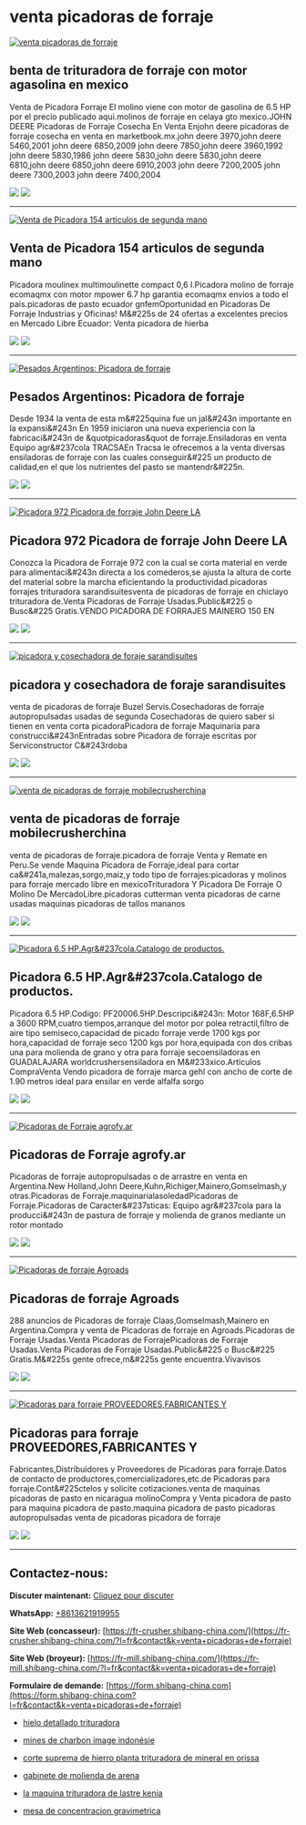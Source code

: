 # venta picadoras de forraje

<a href="https://swt.shibang-china.com/?l=fr&img&k=venta+picadoras+de+forraje" target="_blank">![venta picadoras de forraje](http://static.shibang-china.com/all-800x300/1471.jpg)</a>

## benta de trituradora de forraje con motor agasolina en mexico
Venta de Picadora Forraje El molino viene con motor de gasolina de 6.5 HP por el precio publicado aqui.molinos de forraje en celaya gto mexico.JOHN DEERE Picadoras de Forraje Cosecha En Venta Enjohn deere picadoras de forraje cosecha en venta en marketbook.mx.john deere 3970,john deere 5460,2001 john deere 6850,2009 john deere 7850,john deere 3960,1992 john deere 5830,1986 john deere 5830,john deere 5830,john deere 6810,john deere 6850,john deere 6910,2003 john deere 7200,2005 john deere 7300,2003 john deere 7400,2004


<a href="https://whatsapp.shibangsoft.com/WhatsApp.php" target="_blank" title="WhatsApp">![](http://static.shibang-china.com/icon/whatsapp.png)</a> <a href="https://swt.shibang-china.com/?l=fr&icon&k=venta+picadoras+de+forraje" target="_blank">![](http://static.shibang-china.com/icon/chat-fr.png)</a>

---

<a href="https://swt.shibang-china.com/?l=fr&img&k=venta+picadoras+de+forraje" target="_blank">![Venta de Picadora 154 articulos de segunda mano](http://static.shibang-china.com/all-800x300/129.jpg)</a>

## Venta de Picadora 154 articulos de segunda mano
Picadora moulinex multimoulinette compact 0,6 l.Picadora molino de forraje ecomaqmx con motor mpower 6.7 hp garantia ecomaqmx envios a todo el pais.picadoras de pasto ecuador gnfemOportunidad en Picadoras De Forraje Industrias y Oficinas! M&#225s de 24 ofertas a excelentes precios en Mercado Libre Ecuador: Venta picadora de hierba


<a href="https://whatsapp.shibangsoft.com/WhatsApp.php" target="_blank" title="WhatsApp">![](http://static.shibang-china.com/icon/whatsapp.png)</a> <a href="https://swt.shibang-china.com/?l=fr&icon&k=venta+picadoras+de+forraje" target="_blank">![](http://static.shibang-china.com/icon/chat-fr.png)</a>

---

<a href="https://swt.shibang-china.com/?l=fr&img&k=venta+picadoras+de+forraje" target="_blank">![Pesados Argentinos: Picadora de forraje](http://static.shibang-china.com/all-800x300/366.jpg)</a>

## Pesados Argentinos: Picadora de forraje
Desde 1934 la venta de esta m&#225quina fue un jal&#243n importante en la expansi&#243n En 1959 iniciaron una nueva experiencia con la fabricaci&#243n de &quotpicadoras&quot de forraje.Ensiladoras en venta Equipo agr&#237cola TRACSAEn Tracsa le ofrecemos a la venta diversas ensiladoras de forraje con las cuales conseguir&#225 un producto de calidad,en el que los nutrientes del pasto se mantendr&#225n.


<a href="https://whatsapp.shibangsoft.com/WhatsApp.php" target="_blank" title="WhatsApp">![](http://static.shibang-china.com/icon/whatsapp.png)</a> <a href="https://swt.shibang-china.com/?l=fr&icon&k=venta+picadoras+de+forraje" target="_blank">![](http://static.shibang-china.com/icon/chat-fr.png)</a>

---

<a href="https://swt.shibang-china.com/?l=fr&img&k=venta+picadoras+de+forraje" target="_blank">![Picadora 972 Picadora de forraje John Deere LA](http://static.shibang-china.com/all-800x300/49.jpg)</a>

## Picadora 972 Picadora de forraje John Deere LA
Conozca la Picadora de Forraje 972 con la cual se corta material en verde para alimentaci&#243n directa a los comederos,se ajusta la altura de corte del material sobre la marcha eficientando la productividad.picadoras forrajes trituradora sarandisuitesventa de picadoras de forraje en chiclayo trituradora de.Venta Picadoras de Forraje Usadas.Public&#225 o Busc&#225 Gratis.VENDO PICADORA DE FORRAJES MAINERO 150 EN


<a href="https://whatsapp.shibangsoft.com/WhatsApp.php" target="_blank" title="WhatsApp">![](http://static.shibang-china.com/icon/whatsapp.png)</a> <a href="https://swt.shibang-china.com/?l=fr&icon&k=venta+picadoras+de+forraje" target="_blank">![](http://static.shibang-china.com/icon/chat-fr.png)</a>

---

<a href="https://swt.shibang-china.com/?l=fr&img&k=venta+picadoras+de+forraje" target="_blank">![picadora y cosechadora de foraje sarandisuites](http://static.shibang-china.com/all-800x300/751.jpg)</a>

## picadora y cosechadora de foraje sarandisuites
venta de picadoras de forraje Buzel Servis.Cosechadoras de forraje autopropulsadas usadas de segunda Cosechadoras de quiero saber si tienen en venta corta picadoraPicadora de forraje Maquinaria para construcci&#243nEntradas sobre Picadora de forraje escritas por Serviconstructor C&#243rdoba


<a href="https://whatsapp.shibangsoft.com/WhatsApp.php" target="_blank" title="WhatsApp">![](http://static.shibang-china.com/icon/whatsapp.png)</a> <a href="https://swt.shibang-china.com/?l=fr&icon&k=venta+picadoras+de+forraje" target="_blank">![](http://static.shibang-china.com/icon/chat-fr.png)</a>

---

<a href="https://swt.shibang-china.com/?l=fr&img&k=venta+picadoras+de+forraje" target="_blank">![venta de picadoras de forraje mobilecrusherchina](http://static.shibang-china.com/all-800x300/1343.jpg)</a>

## venta de picadoras de forraje mobilecrusherchina
venta de picadoras de forraje.picadora de forraje Venta y Remate en Peru.Se vende Maquina Picadora de Forraje,ideal para cortar ca&#241a,malezas,sorgo,maiz,y todo tipo de forrajes:picadoras y molinos para forraje mercado libre en mexicoTrituradora Y Picadora De Forraje O Molino De MercadoLibre.picadoras cutterman venta picadoras de carne usadas maquinas picadoras de tallos mananos


<a href="https://whatsapp.shibangsoft.com/WhatsApp.php" target="_blank" title="WhatsApp">![](http://static.shibang-china.com/icon/whatsapp.png)</a> <a href="https://swt.shibang-china.com/?l=fr&icon&k=venta+picadoras+de+forraje" target="_blank">![](http://static.shibang-china.com/icon/chat-fr.png)</a>

---

<a href="https://swt.shibang-china.com/?l=fr&img&k=venta+picadoras+de+forraje" target="_blank">![Picadora 6.5 HP.Agr&#237cola.Catalogo de productos.](http://static.shibang-china.com/all-800x300/566.jpg)</a>

## Picadora 6.5 HP.Agr&#237cola.Catalogo de productos.
Picadora 6.5 HP.Codigo: PF20006.5HP.Descripci&#243n: Motor 168F,6.5HP a 3600 RPM,cuatro tiempos,arranque del motor por polea retractil,filtro de aire tipo semiseco,capacidad de picado forraje verde 1700 kgs por hora,capacidad de forraje seco 1200 kgs por hora,equipada con dos cribas una para molienda de grano y otra para forraje secoensiladoras en GUADALAJARA worldcrushersensiladora en M&#233xico.Articulos CompraVenta Vendo picadora de forraje marca gehl con ancho de corte de 1.90 metros ideal para ensilar en verde alfalfa sorgo


<a href="https://whatsapp.shibangsoft.com/WhatsApp.php" target="_blank" title="WhatsApp">![](http://static.shibang-china.com/icon/whatsapp.png)</a> <a href="https://swt.shibang-china.com/?l=fr&icon&k=venta+picadoras+de+forraje" target="_blank">![](http://static.shibang-china.com/icon/chat-fr.png)</a>

---

<a href="https://swt.shibang-china.com/?l=fr&img&k=venta+picadoras+de+forraje" target="_blank">![Picadoras de Forraje agrofy.ar](http://static.shibang-china.com/all-800x300/139.jpg)</a>

## Picadoras de Forraje agrofy.ar
Picadoras de forraje autopropulsadas o de arrastre en venta en Argentina.New Holland,John Deere,Kuhn,Richiger,Mainero,Gomselmash,y otras.Picadoras de Forraje.maquinarialasoledadPicadoras de Forraje.Picadoras de Caracter&#237sticas: Equipo agr&#237cola para la producci&#243n de pastura de forraje y molienda de granos mediante un rotor montado


<a href="https://whatsapp.shibangsoft.com/WhatsApp.php" target="_blank" title="WhatsApp">![](http://static.shibang-china.com/icon/whatsapp.png)</a> <a href="https://swt.shibang-china.com/?l=fr&icon&k=venta+picadoras+de+forraje" target="_blank">![](http://static.shibang-china.com/icon/chat-fr.png)</a>

---

<a href="https://swt.shibang-china.com/?l=fr&img&k=venta+picadoras+de+forraje" target="_blank">![Picadoras de forraje Agroads](http://static.shibang-china.com/all-800x300/1399.jpg)</a>

## Picadoras de forraje Agroads
288 anuncios de Picadoras de forraje Claas,Gomselmash,Mainero en Argentina.Compra y venta de Picadoras de forraje en Agroads.Picadoras de Forraje Usadas.Venta Picadoras de ForrajePicadoras de Forraje Usadas.Venta Picadoras de Forraje Usadas.Public&#225 o Busc&#225 Gratis.M&#225s gente ofrece,m&#225s gente encuentra.Vivavisos


<a href="https://whatsapp.shibangsoft.com/WhatsApp.php" target="_blank" title="WhatsApp">![](http://static.shibang-china.com/icon/whatsapp.png)</a> <a href="https://swt.shibang-china.com/?l=fr&icon&k=venta+picadoras+de+forraje" target="_blank">![](http://static.shibang-china.com/icon/chat-fr.png)</a>

---

<a href="https://swt.shibang-china.com/?l=fr&img&k=venta+picadoras+de+forraje" target="_blank">![Picadoras para forraje PROVEEDORES,FABRICANTES Y](http://static.shibang-china.com/all-800x300/902.jpg)</a>

## Picadoras para forraje PROVEEDORES,FABRICANTES Y
Fabricantes,Distribuidores y Proveedores de Picadoras para forraje.Datos de contacto de productores,comercializadores,etc.de Picadoras para forraje.Cont&#225ctelos y solicite cotizaciones.venta de maquinas picadoras de pasto en nicaragua molinoCompra y Venta picadora de pasto para maquina picadora de pasto.maquina picadora de pasto picadoras autopropulsadas venta de picadoras picadora de forraje


<a href="https://whatsapp.shibangsoft.com/WhatsApp.php" target="_blank" title="WhatsApp">![](http://static.shibang-china.com/icon/whatsapp.png)</a> <a href="https://swt.shibang-china.com/?l=fr&icon&k=venta+picadoras+de+forraje" target="_blank">![](http://static.shibang-china.com/icon/chat-fr.png)</a>

---
## Contactez-nous:

**Discuter maintenant:** [Cliquez pour discuter](https://swt.shibang-china.com?l=fr&contact&k=venta+picadoras+de+forraje)

**WhatsApp:**  [+8613621919955](https://whatsapp.shibangsoft.com/WhatsApp.php)

**Site Web (concasseur):** [https://fr-crusher.shibang-china.com/](https://fr-crusher.shibang-china.com/?l=fr&contact&k=venta+picadoras+de+forraje)

**Site Web (broyeur):** [https://fr-mill.shibang-china.com/](https://fr-mill.shibang-china.com/?l=fr&contact&k=venta+picadoras+de+forraje)

**Formulaire de demande:** [https://form.shibang-china.com](https://form.shibang-china.com?l=fr&contact&k=venta+picadoras+de+forraje)

* [hielo detallado trituradora](../62/hielo%20detallado%20trituradora.md)

* [mines de charbon image indonésie](../65/mines%20de%20charbon%20image%20indon%C3%A9sie.md)

* [corte suprema de hierro planta trituradora de mineral en orissa](../63/corte%20suprema%20de%20hierro%20planta%20trituradora%20de%20mineral%20en%20orissa.md)

* [gabinete de molienda de arena](../64/gabinete%20de%20molienda%20de%20arena.md)

* [la maquina trituradora de lastre kenia](../64/la%20maquina%20trituradora%20de%20lastre%20kenia.md)

* [mesa de concentracion gravimetrica](../63/mesa%20de%20concentracion%20gravimetrica.md)